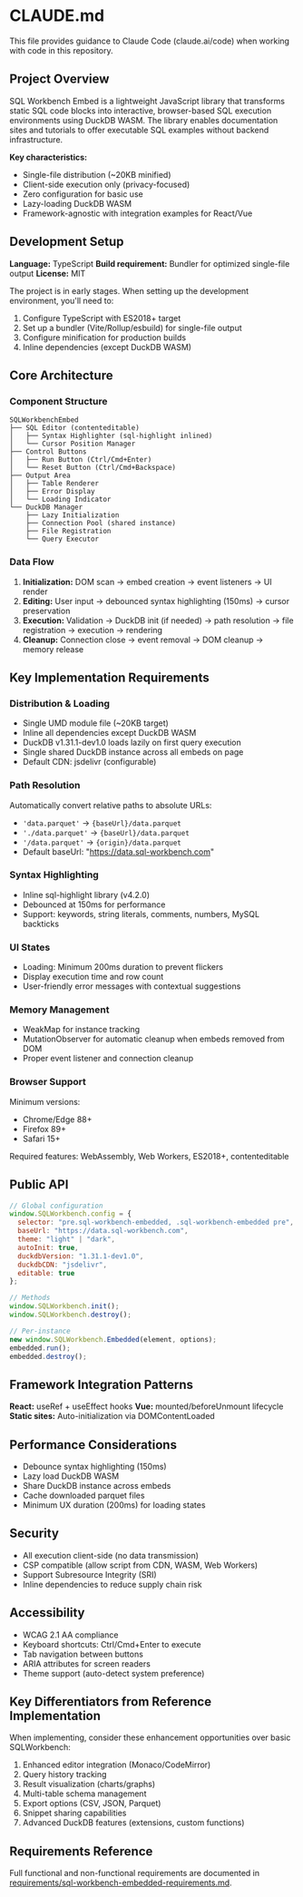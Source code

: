 # CLAUDE.md

This file provides guidance to Claude Code (claude.ai/code) when working with code in this repository.

## Project Overview

SQL Workbench Embed is a lightweight JavaScript library that transforms static SQL code blocks into interactive, browser-based SQL execution environments using DuckDB WASM. The library enables documentation sites and tutorials to offer executable SQL examples without backend infrastructure.

**Key characteristics:**
- Single-file distribution (~20KB minified)
- Client-side execution only (privacy-focused)
- Zero configuration for basic use
- Lazy-loading DuckDB WASM
- Framework-agnostic with integration examples for React/Vue

## Development Setup

**Language:** TypeScript
**Build requirement:** Bundler for optimized single-file output
**License:** MIT

The project is in early stages. When setting up the development environment, you'll need to:
1. Configure TypeScript with ES2018+ target
2. Set up a bundler (Vite/Rollup/esbuild) for single-file output
3. Configure minification for production builds
4. Inline dependencies (except DuckDB WASM)

## Core Architecture

### Component Structure
```
SQLWorkbenchEmbed
├── SQL Editor (contenteditable)
│   ├── Syntax Highlighter (sql-highlight inlined)
│   └── Cursor Position Manager
├── Control Buttons
│   ├── Run Button (Ctrl/Cmd+Enter)
│   └── Reset Button (Ctrl/Cmd+Backspace)
├── Output Area
│   ├── Table Renderer
│   ├── Error Display
│   └── Loading Indicator
└── DuckDB Manager
    ├── Lazy Initialization
    ├── Connection Pool (shared instance)
    ├── File Registration
    └── Query Executor
```

### Data Flow
1. **Initialization:** DOM scan → embed creation → event listeners → UI render
2. **Editing:** User input → debounced syntax highlighting (150ms) → cursor preservation
3. **Execution:** Validation → DuckDB init (if needed) → path resolution → file registration → execution → rendering
4. **Cleanup:** Connection close → event removal → DOM cleanup → memory release

## Key Implementation Requirements

### Distribution & Loading
- Single UMD module file (~20KB target)
- Inline all dependencies except DuckDB WASM
- DuckDB v1.31.1-dev1.0 loads lazily on first query execution
- Single shared DuckDB instance across all embeds on page
- Default CDN: jsdelivr (configurable)

### Path Resolution
Automatically convert relative paths to absolute URLs:
- `'data.parquet'` → `{baseUrl}/data.parquet`
- `'./data.parquet'` → `{baseUrl}/data.parquet`
- `'/data.parquet'` → `{origin}/data.parquet`
- Default baseUrl: "https://data.sql-workbench.com"

### Syntax Highlighting
- Inline sql-highlight library (v4.2.0)
- Debounced at 150ms for performance
- Support: keywords, string literals, comments, numbers, MySQL backticks

### UI States
- Loading: Minimum 200ms duration to prevent flickers
- Display execution time and row count
- User-friendly error messages with contextual suggestions

### Memory Management
- WeakMap for instance tracking
- MutationObserver for automatic cleanup when embeds removed from DOM
- Proper event listener and connection cleanup

### Browser Support
Minimum versions:
- Chrome/Edge 88+
- Firefox 89+
- Safari 15+

Required features: WebAssembly, Web Workers, ES2018+, contenteditable

## Public API

```javascript
// Global configuration
window.SQLWorkbench.config = {
  selector: "pre.sql-workbench-embedded, .sql-workbench-embedded pre",
  baseUrl: "https://data.sql-workbench.com",
  theme: "light" | "dark",
  autoInit: true,
  duckdbVersion: "1.31.1-dev1.0",
  duckdbCDN: "jsdelivr",
  editable: true
};

// Methods
window.SQLWorkbench.init();
window.SQLWorkbench.destroy();

// Per-instance
new window.SQLWorkbench.Embedded(element, options);
embedded.run();
embedded.destroy();
```

## Framework Integration Patterns

**React:** useRef + useEffect hooks
**Vue:** mounted/beforeUnmount lifecycle
**Static sites:** Auto-initialization via DOMContentLoaded

## Performance Considerations

- Debounce syntax highlighting (150ms)
- Lazy load DuckDB WASM
- Share DuckDB instance across embeds
- Cache downloaded parquet files
- Minimum UX duration (200ms) for loading states

## Security

- All execution client-side (no data transmission)
- CSP compatible (allow script from CDN, WASM, Web Workers)
- Support Subresource Integrity (SRI)
- Inline dependencies to reduce supply chain risk

## Accessibility

- WCAG 2.1 AA compliance
- Keyboard shortcuts: Ctrl/Cmd+Enter to execute
- Tab navigation between buttons
- ARIA attributes for screen readers
- Theme support (auto-detect system preference)

## Key Differentiators from Reference Implementation

When implementing, consider these enhancement opportunities over basic SQLWorkbench:
1. Enhanced editor integration (Monaco/CodeMirror)
2. Query history tracking
3. Result visualization (charts/graphs)
4. Multi-table schema management
5. Export options (CSV, JSON, Parquet)
6. Snippet sharing capabilities
7. Advanced DuckDB features (extensions, custom functions)

## Requirements Reference

Full functional and non-functional requirements are documented in [requirements/sql-workbench-embedded-requirements.md](requirements/sql-workbench-embedded-requirements.md).
